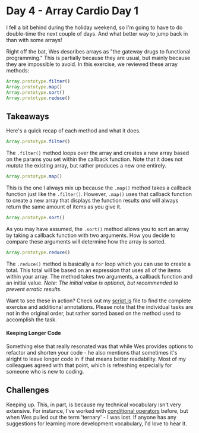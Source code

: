 # Day 4 - Array Cardio Day 1
I fell a bit behind during the holiday weekend, so I'm going to have to do double-time the next couple of days. And what better way to jump back in than with some arrays!

Right off the bat, Wes describes arrays as "the gateway drugs to functional programming." This is partially because they are usual, but mainly because they are impossible to avoid. In this exercise, we reviewed these array methods:

``` JavaScript
Array.prototype.filter()
Array.prototype.map()
Array.prototype.sort()
Array.prototype.reduce()
```

## Takeaways
Here's a quick recap of each method and what it does.

``` JavaScript
Array.prototype.filter()
```
The ```.filter()``` method loops over the array and creates a new array based on the params you set within the callback function. Note that it does not _mutate_ the existing array, but rather produces a new one entirely.

``` JavaScript
Array.prototype.map()
```
This is the one I always mix up because the ```.map()``` method takes a callback function just like the ```.filter()```. However, ```.map()``` uses that callback function to create a new array that displays the function results _and_ will always return the same amount of items as you give it.

``` JavaScript
Array.prototype.sort()
```
As you may have assumed, the ```.sort()``` method allows you to sort an array by taking a callback function with two arguments. How you decide to compare these arguments will determine how the array is sorted.

``` JavaScript
Array.prototype.reduce()
```
The ```.reduce()``` method is basically a ```for``` loop which you can use to create a total. This total will be based on an expression that uses all of the items within your array. The method takes two arguments, a callback function and an initial value. _Note: The initial value is optional, but recommended to prevent erratic results._

Want to see these in action? Check out my [script.js](https://github.com/stranskycaro/JavaScript30/blob/master/Challenges/04%20-%20Array%20Cardio%20Day%201/script.js) file to find the complete exercise and additional annotations. Please note that the individual tasks are not in the original order, but rather sorted based on the method used to accomplish the task.

#### Keeping Longer Code
Something else that really resonated was that while Wes provides options to refactor and shorten your code - he also mentions that sometimes it's alright to leave longer code in if that means better readability. Most of my colleagues agreed with that point, which is refreshing especially for someone who is new to coding.

## Challenges

Keeping up. This, in part, is because my technical vocabulary isn't very extensive. For instance, I've worked with [conditional operators](https://developer.mozilla.org/en/docs/Web/JavaScript/Reference/Operators/Conditional_Operator) before, but when Wes pulled out the term 'ternary' - I was lost. If anyone has any suggestions for learning more development vocabulary, I'd love to hear it.
